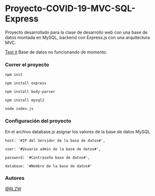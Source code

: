 # Proyecto-COVID-19-MVC-SQL-Express
Proyecto desarrollado para la clase de desarrollo web con una base de datos montada en MySQL, backend con Express.js con una arquitectura MVC.

[Test it](https://covid-corona-19.herokuapp.com/) Base de datos no funcionando de momento.

### Correr el proyecto
`npm init`

`npm install express`

`npm install body-parser`

`npm install mysql2`

`node index.js`

### Configuración del proyecto
En el archivo database.js asignar los valores de la base de datos MySQL

`host: '#IP del Servidor de la base de datos#',`

`user: '#Usuario admin de la base de datos#',`

`password: '#Contraseña base de datos#',`

`database: '#Nombre de la base de datos#'`


### Autores
[@RLZW](https://github.com/RLZW)
